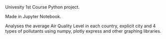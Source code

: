 Univesity 1st Course Python project.

Made in Jupyter Notebook. 

Analyses the average Air Quality Level in each country, explicit city and 4 types of pollutants using numpy, plotly express and other graphing libraries.
